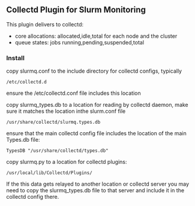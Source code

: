 ## Collectd Plugin for Slurm Monitoring

This plugin delivers to collectd:
  * core allocations: allocated,idle,total for each node and the cluster  
  * queue states: jobs running,pending,suspended,total

### Install

copy slurmq.conf to the include directory for collectd configs, typically
```
/etc/collectd.d
```
ensure the /etc/collectd.conf file includes this location

copy slurmq_types.db to a location for reading by collectd daemon, make sure it matches the location inthe slurm.conf file

```
/usr/share/collectd/slurmq.types.db
```
ensure that the main collectd config file includes the location of the main Types.db file:

```
TypesDB "/usr/share/collectd/types.db"
```
copy slurmq.py to a location for collectd plugins:
```
/usr/local/lib/Collectd/Plugins/
```

If the this data gets relayed to another location or collectd server you may need to copy the slurmq_types.db file to that server and include it in the collectd config there.
